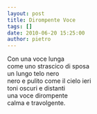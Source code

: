 ```yaml
---
layout: post
title: Dirompente Voce
tags: []
date: 2010-06-20 15:25:00
author: pietro
---
```

Con una voce lunga<br/>come uno strascico di sposa<br/>un lungo telo nero<br/>nero e pulito come il cielo ieri<br/>toni oscuri e distanti<br/>una voce dirompente<br/>calma e travolgente.
